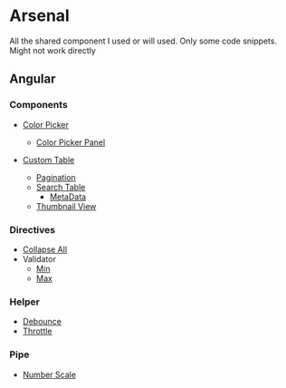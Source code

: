 # Arsenal

All the shared component I used or will used. Only some code snippets. Might not work directly

## Angular

### Components

* [Color Picker](./Angular/components/color-picker)
  * [Color Picker Panel](./Angular/components/color-picker-panel)

* [Custom Table](./Angular/components/custom-table)
  * [Pagination](./Angular/components/pagination)
  * [Search Table](./Angular/components/search-table)
    * [MetaData](./Angular/components/meta-data)
  * [Thumbnail View](./Angular/components/thumbnail-view)

### Directives

* [Collapse All](./Angular/directives/thumbnail-view)
* Validator
  * [Min](./Angular/directives/validator/min.directive.ts)
  * [Max](./Angular/directives/validator/max.directive.ts)

### Helper

* [Debounce](./Angular/directives/validator/debounce.directive.ts)
* [Throttle](./Angular/directives/validator/throttle.directive.ts)

### Pipe

* [Number Scale](./Angular/pipes/number-scale.pipe.ts)
